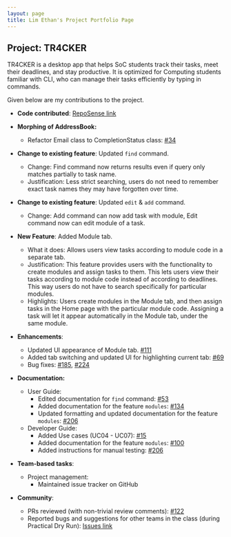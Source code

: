```yaml
---
layout: page
title: Lim Ethan's Project Portfolio Page
---
```


## Project: TR4CKER

TR4CKER is a desktop app that helps SoC students track their tasks, meet their deadlines, and stay productive. It is
optimized for Computing students familiar with CLI, who can manage their tasks efficiently by typing in commands.

Given below are my contributions to the project.

* **Code contributed**: [RepoSense link](https://nus-cs2103-ay2021s1.github.io/tp-dashboard/#breakdown=true&search=ethan-l-m-e)

* **Morphing of AddressBook:**
  * Refactor Email class to CompletionStatus class: [\#34](https://github.com/AY2021S1-CS2103T-T10-2/tp/pull/34)

* **Change to existing feature**: Updated `find` command.
  * Change: Find command now returns results even if query only matches partially to task name.
  * Justification: Less strict searching, users do not need to remember exact task names they may have forgotten over time.

* **Change to existing feature**: Updated `edit` & `add` command.
  * Change: Add command can now add task with module, Edit command now can edit module of a task.

* **New Feature**: Added Module tab.
  * What it does: Allows users view tasks according to module code in a separate tab.
  * Justification: This feature provides users with the functionality to create modules and assign tasks to them. This lets
  users view their tasks according to module code instead of according to deadlines. This way users do not have to search
  specifically for particular modules.
  * Highlights: Users create modules in the Module tab, and then assign tasks in the Home page with the particular
  module code. Assigning a task will let it appear automatically in the Module tab, under the same module.

* **Enhancements**:
  * Updated UI appearance of Module tab. [\#111](https://github.com/AY2021S1-CS2103T-T10-2/tp/pull/111)
  * Added tab switching and updated UI for highlighting current tab: [\#69](https://github.com/AY2021S1-CS2103T-T10-2/tp/pull/69)
  * Bug fixes: [\#185](https://github.com/AY2021S1-CS2103T-T10-2/tp/pull/185), [\#224](https://github.com/AY2021S1-CS2103T-T10-2/tp/pull/224)

* **Documentation:**
  * User Guide:
    * Edited documentation for `find` command: [\#53](https://github.com/AY2021S1-CS2103T-T10-2/tp/pull/53)
    * Added documentation for the feature `modules`: [\#134](https://github.com/AY2021S1-CS2103T-T10-2/tp/pull/134)
    * Updated formatting and updated documentation for the feature `modules`: [\#206](https://github.com/AY2021S1-CS2103T-T10-2/tp/pull/206)
  * Developer Guide:
    * Added Use cases (UC04 - UC07): [\#15](https://github.com/AY2021S1-CS2103T-T10-2/tp/pull/15)
    * Added documentation for the feature `modules`: [\#100](https://github.com/AY2021S1-CS2103T-T10-2/tp/pull/100)
    * Added instructions for manual testing: [\#206](https://github.com/AY2021S1-CS2103T-T10-2/tp/pull/206)

* **Team-based tasks**:
  * Project management:
    * Maintained issue tracker on GitHub

* **Community**:
  * PRs reviewed (with non-trivial review comments): [\#122](https://github.com/AY2021S1-CS2103T-T10-2/tp/pull/122)
  * Reported bugs and suggestions for other teams in the class (during Practical Dry Run): [Issues link](https://github.com/ethan-l-m-e/ped/issues)
